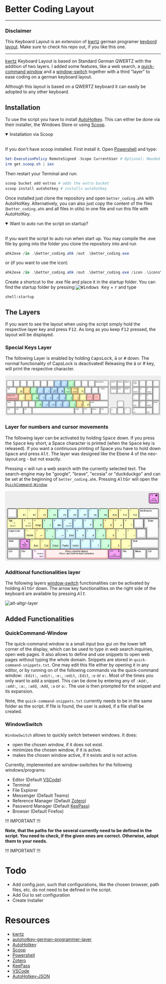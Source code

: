 # Better Coding Layout
----------------------

### Disclaimer

This Keyboard Layout is an extension of [kwrtz] german programer [keybord layout][kwrtz-layout].
Make sure to check his repo out, if you like this one.

----------------------------

[kwrtz] Keyboard Layout is based on Standard German QWERTZ with the addition of two layers.
I added some features, like a web search, a [quick-command window](#quickcommand-window) and a  [window-switch](#windowswitch) together with a third "layer" to ease coding on a german keyboard layout.

Although this layout is based on a QWERTZ keyboard it can easily be adopted to any other keyboard.

## Installation

To use the script you have to install [AutoHotkey][ahk]. This can either be done via their installer, the Windows Store or using [Scoop][scoop].


<details open>
<summary>Installation via Scoop</summary>
<br>

If you don't have scoop installed. First install it. Open [Powershell][powershell] and type:
```PowerShell
Set-ExecutionPolicy RemoteSigned -Scope CurrentUser # Optional: Needed to run a remote script the first time
irm get.scoop.sh | iex
```

Then restart your Terminal and run:
```PowerShell
scoop bucket add extras # adds the extra bucket
scoop install autohotkey # installs autohotkey
```

</details>

Once installed just clone the repository and open `better_coding.ahk` with AutoHotKey. Alternatively, you can also just copy the content of the files (`better_coding.ahk` and all files in utils) in one file and run this file with AutoHotKey.


<details open>
<summary>Want to auto run the script on startup?</summary>
<br>

If you want the script to auto run when start up. You may compile the .exe file by going into the folder you clone the repository into and run

```PowerShell
ahk2exe /in .\better_coding.ahk /out .\better_coding.exe
```

or (if you want to use the icon)

```PowerShell
ahk2exe /in .\better_coding.ahk /out .\better_coding.exe /icon .\icons\better-coding-icon.ico
```

Create a shortcut to the .exe file and place it in the startup folder. You can find the startup folder by pressing <kbd>![Windows Key][newwinlogo]</kbd> + <kbd>r</kbd> and type
```
shell:startup
```
</details>


## The Layers

If you want to see the layout when using the script simply hold the respective layer key and press <kbd>F12</kbd>. As long as you keep <kbd>F12</kbd> pressed, the layout will be displayed.

### Special Keys Layer

The following Layer is enabled by holding <kbd>CapsLock</kbd>, <kbd>ä</kbd> or <kbd>#</kbd> down. The normal functionality of CapsLock is deactivated! Releasing the ä or # key, will print the respective character.

![CapsLock, ä or # Layer](images/capslock-layer.png)

### Layer for numbers and cursor movements

The following layer can be activated by holding <kbd>Space</kbd> down. If you press the <kbd>Space</kbd> key short, a Space character is printed (when the <kbd>Space</kbd> key is released). If you want a continuous printing of Space you have to hold down <kbd>Space</kbd> and press <kbd>Alt</kbd>.
The layer was designed like the Ebene 4 of the neo-layout.org - but not exactly.

Pressing <kbd><</kbd> will run a web search with the currently selected text. The search-engine may be "google", "brave", "ecosia" or "duckduckgo" and can be set at the beginning of ``better_coding.ahk``. Pressing <kbd>AltGr</kbd> will open the [`QuickCommand-Window`](#quickcommand-window)

![Space-Layer](images/space-layer-short.png)

### Additional functionalities layer

The following layers [window-switch](#windowswitch) functionalities can be activated by holding <kbd>AltGr</kbd> down. The arrow key functionalities on the right side of the keyboard are available by pressing *<kbd>Alt</kbd>*.

![alt-altgr-layer](images/alt-altgr-layer-short.png)


## Added Functionalities

### QuickCommand-Window

The quick-command window is a small input box gui on the lower left corner of the display, which can be used to type in web search inquiries, open web pages. It also allows to define and use snippets to open web pages without typing the whole domain. Snippets are stored in
`quick-command-snippets.txt`. One may edit this file either by opening it in any editor, or by running on of the following commands via the quick-command window: `:Edit:`, `:edit:`, `:e:`, `:edit`, `:Edit`, `:e` or `e:`. Most of the times you only want to add a snippet. This can be done by entering any of `:Add:`, ``:add:``, ``:a:``, ``:add``, ``:Add``, `:a` or `a:`. The use is then prompted for the snippet and its expansion.

Note, the `quick-command-snippets.txt` currently needs to be in the same folder as the script. If file is found, the user is asked, if a file shall be created.

### WindowSwitch

``WindowSwitch`` allows to quickly switch between windows. It does:
- open the chosen window, if it does not exist.
- minimizes the chosen window, if it is active.
- makes the chosen window active, if it exists and is not active.

Currently, implemented are window-switches for the following windows/programs:

- Editor (Default [VSCode])
- Terminal
- File Explorer
- Messenger (Default Teams)
- Reference Manager (Default [Zotero])
- Password Manager (Default [KeePass])
- Browser (Default Firefox)

!!! IMPORTANT !!!

**Note, that the paths for the several currently need to be defined in the script. You need to check, if the given ones are correct. Otherwise, adopt them to your needs.**


!!! IMPORTANT !!!

# Todo

- Add config.json, such that configurations, like the chosen browser, path files, etc. do not need to be defined in the script.
- Add Gui to set configuration
- Create Installer


# Resources

- [kwrtz][kwrtz]
- [autohotkey-german-programmer-layer][kwrtz-layout]
- [AutoHotkey][ahk]
- [Scoop][scoop]
- [Powershell][powershell]
- [Zotero][Zotero]
- [KeePass]
- [VSCode]
- [AutoHotkey-JSON]

[kwrtz]:            https://github.com/kwrtz
[kwrtz-layout]:     https://github.com/kwrtz/autohotkey-german-programmer-layer
[ahk]:              https://www.autohotkey.com/
[scoop]:            https://scoop.sh/
[powershell]:       https://github.com/PowerShell/PowerShell
[Zotero]:           https://www.zotero.org/
[KeePass]:          https://keepass.info/
[VSCode]:           https://code.visualstudio.com/
[AutoHotkey-JSON]:  https://github.com/cocobelgica/AutoHotkey-JSON
[winlogo]:          https://i.stack.imgur.com/Rfuw7.png
[newwinlogo]:       https://i.stack.imgur.com/B8Zit.png
[oldwinlogo]:       https://i.stack.imgur.com/T0oPO.png